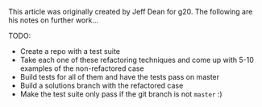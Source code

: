 This article was originally created by Jeff Dean for g20. The following are his notes on further work...


TODO:

- Create a repo with a test suite
- Take each one of these refactoring techniques and come up with 5-10 examples of the non-refactored case
- Build tests for all of them and have the tests pass on master
- Build a solutions branch with the refactored case
- Make the test suite only pass if the git branch is not `master` :)

